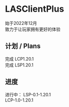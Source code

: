 # LASClientPlus
始于2022年12月    
致力于让玩家拥有更好的体验    
## 计划 / Plans   
完成 LCP1.20.1   
完成 LSP1.20.1   
## 进度  
进行中：
LSP-0.1-1.20.1  
LCP-1.0-1.20.1
